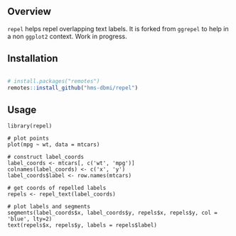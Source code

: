 
Overview
--------

`repel` helps repel overlapping text labels. It is forked from `ggrepel` to
help in a non `ggplot2` context. Work in progress.



Installation
------------

```r

# install.packages("remotes")
remotes::install_github("hms-dbmi/repel")
```

Usage
-----

```
library(repel)

# plot points
plot(mpg ~ wt, data = mtcars)

# construct label_coords
label_coords <- mtcars[, c('wt', 'mpg')]
colnames(label_coords) <- c('x', 'y')
label_coords$label <- row.names(mtcars)

# get coords of repelled labels
repels <- repel_text(label_coords)

# plot labels and segments
segments(label_coords$x, label_coords$y, repels$x, repels$y, col = 'blue', lty=2)
text(repels$x, repels$y, labels = repels$label)
```

